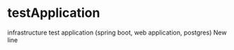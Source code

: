 # testApplication
infrastructure test application (spring boot, web application, postgres)
New line
